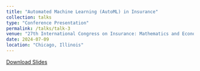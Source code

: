 ```yaml
---
title: "Automated Machine Learning (AutoML) in Insurance"
collection: talks
type: "Conference Presentation"
permalink: /talks/talk-3
venue: "27th International Congress on Insurance: Mathematics and Economics (IME)"
date: 2024-07-09
location: "Chicago, Illinois"
---
```


[Download Slides](/slides/talk-3.pdf)